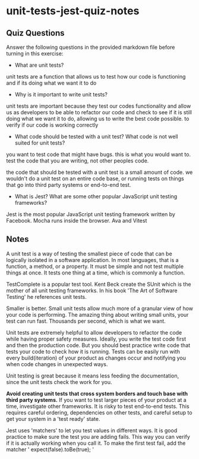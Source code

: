 # unit-tests-jest-quiz-notes

## Quiz Questions

Answer the following questions in the provided markdown file before turning in this exercise:

- What are unit tests?

unit tests are a function that allows us to test how our code is functioning and if its doing what we want it to do

- Why is it important to write unit tests?

unit tests are important because they test our codes functionality and allow us as developers to be able to refactor our code and check to see if it is still doing what we want it to do, allowing us to write the best code possible. to verify if our code is working correctly

- What code should be tested with a unit test? What code is not well suited for unit tests?

you want to test code that might have bugs. this is what you would want to. test the code that you are writing, not other peoples code.

the code that should be tested with a unit test is a small amount of code.
we wouldn't do a unit test on an entire code base, or running tests on things that go into third party systems or end-to-end test.

- What is Jest? What are some other popular JavaScript unit testing frameworks?

Jest is the most popular JavaScript unit testing framework written by Facebook.
Mocha runs inside the browser. Ava and Vitest

## Notes

A unit test is a way of testing the smallest piece of code that can be logically isolated in a software application. In most languages, that is a function, a method, or a property. It must be simple and not test multiple things at once. It tests one thing at a time, which is commonly a function.

TestComplete is a popular test tool. Kent Beck create the SUnit which is the mother of all unit testing frameworks. In his book 'The Art of Software Testing' he references unit tests.

Smaller is better. Small unit tests allow much more of a granular view of how your code is performing. The amazing thing about writing small units, your test can run fast. Thousands per second, which is what we want.

Unit tests are extremely helpful to allow developers to refactor the code while having proper safety measures.
Ideally, you write the test code first and then the production code. But you should best practice write code that tests your code to check how it is running. Tests can be easily run with every build(iteration) of your product as changes occur and notifying you when code changes in unexpected ways.

Unit testing is great because it means less feeding the documentation, since the unit tests check the work for you.

**Avoid creating unit tests that cross system borders and touch base with third party systems.**
If you want to test larger pieces of your product at a time, investigate other frameworks.
It is risky to test end-to-end tests. This requires careful ordering, dependencies on other tests, and careful setup to get your system in a 'test ready' state.

Jest uses 'matchers' to let you test values in different ways.
It is good practice to make sure the test you are adding fails. This way you can verify if it is actually working when you call it. To make the first test fail, add the matcher ' expect(false).toBe(true); '
